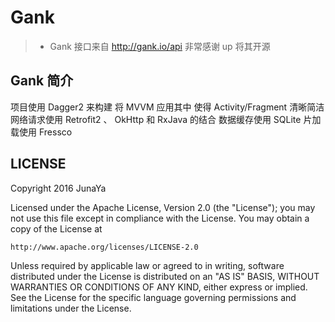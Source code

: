 # Gank

> * Gank 接口来自 http://gank.io/api 非常感谢 up 将其开源 

## Gank 简介 
项目使用 Dagger2 来构建 将 MVVM 应用其中 使得 Activity/Fragment 清晰简洁
网络请求使用 Retrofit2 、 OkHttp  和 RxJava 的结合
数据缓存使用 SQLite 
片加载使用 Fressco

## LICENSE

Copyright 2016 JunaYa

Licensed under the Apache License, Version 2.0 (the "License");
you may not use this file except in compliance with the License.
You may obtain a copy of the License at

    http://www.apache.org/licenses/LICENSE-2.0

Unless required by applicable law or agreed to in writing, software
distributed under the License is distributed on an "AS IS" BASIS,
WITHOUT WARRANTIES OR CONDITIONS OF ANY KIND, either express or implied.
See the License for the specific language governing permissions and
limitations under the License.
